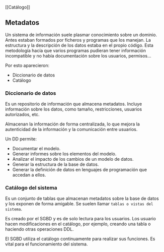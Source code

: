 [[Catálogo]]

## Metadatos
Un sistema de información suele plasmar conocimiento sobre un dominio. Antes estaban formados por ficheros y programas que los manejan. La estructura y la descripción de los datos estaba en el propio código. Esta metodología hacía que varios programas pudieran tener información incompatible y no había documentación sobre los usuarios, permisos...

Por esto aparecieron:
+ Diccionario de datos
+ Catálogo

### Diccionario de datos
Es un repositorio de información que almacena metadatos. Incluye información sobre los datos, como tamaño, restricciones, usuarios autorizados, etc.

Almacenan la información de forma centralizada, lo que mejora la autenticidad de la información y la comunicación entre usuarios.

Un DD permite:
+ Documentar el modelo.
+ Generar informes sobre los elementos del modelo.
+ Analizar el impacto de los cambios de un modelo de datos.
+ Generar la estructura de la base de datos.
+ Generar la definición de datos en lenguajes de programación que accedan a ellos.

### Catálogo del sistema
Es un conjunto de tablas que almacenan metadatos sobre la base de datos y los exponen de forma amigable. Se suelen llamar `tablas o vistas del sistema`.

Es creado por el SGBD y es de solo lectura para los usuarios. Los usuario hacen modificaciones en el catálogo, por ejemplo, creando una tabla o haciendo otras operaciones DDL.

El SGBD utiliza el catálogo continuamente para realizar sus funciones. Es vital para el funcionamiento del sistema.



